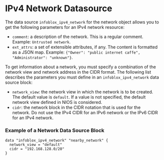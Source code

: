 # IPv4 Network Datasource

The data source `infoblox_ipv4_network` for the network object allows you to get the following parameters for an IPv4 network resource:

* `comment`: a description of the network. This is a regular comment. Example: `Untrusted network`.
* `ext_attrs`: a set of extensible attributes, if any. The content is formatted as a JSON map. Example: `{"Owner": "public internet caffe", "Administrator": "unknown"}`.

To get information about a network, you must specify a combination of the network view and network address in the CIDR format. The following list describes the parameters you must define in an `infoblox_ipv4_network` data source block:

* `network_view`: the network view in which the network is to be created. The default value is `default`. If a value is not specified, the default network view defined in NIOS is considered.
* `cidr`: the network block in the CIDR notation that is used for the network. Do not use the IPv4 CIDR for an IPv6 network or the IPv6 CIDR for an IPv4 network.

### Example of a Network Data Source Block

```hcl
data "infoblox_ipv4_network" "nearby_network" {
  network_view = "default"
  cidr = "192.168.128.0/20"
}
```
